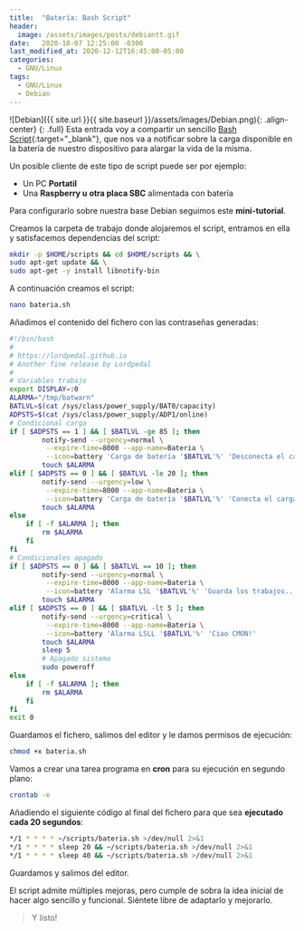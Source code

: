 ```yaml
---
title:  "Batería: Bash Script"
header:
  image: /assets/images/posts/debiantt.gif
date:   2020-10-07 12:25:00 -0300
last_modified_at: 2020-12-12T16:45:00-05:00
categories:
  - GNU/Linux
tags:
  - GNU/Linux
  - Debian
---
```


![Debian]({{ site.url }}{{ site.baseurl }}/assets/images/Debian.png){: .align-center}
{: .full}
Esta entrada voy a compartir un sencillo [Bash Script](https://es.wikipedia.org/wiki/Bash){:target="_blank"}, que nos va a notificar sobre la carga disponible en la batería de nuestro dispositivo para alargar la vida de la misma.

Un posible cliente de este tipo de script puede ser por ejemplo:

- Un PC **Portatil**
- Una **Raspberry u otra placa SBC** alimentada con batería

Para configurarlo sobre nuestra base Debian seguimos este **mini-tutorial**. 

Creamos la carpeta de trabajo donde alojaremos el script, entramos en ella y satisfacemos dependencias del script:

```bash
mkdir -p $HOME/scripts && cd $HOME/scripts && \
sudo apt-get update && \
sudo apt-get -y install libnotify-bin
```
A continuación creamos el script:

```bash
nano bateria.sh
```

Añadimos el contenido del fichero con las contraseñas generadas:

```bash
#!/bin/bash
#
# https://lordpedal.github.io
# Another fine release by Lordpedal
#
# Variables trabajo
export DISPLAY=:0
ALARMA="/tmp/batwarn"
BATLVL=$(cat /sys/class/power_supply/BAT0/capacity)
ADPSTS=$(cat /sys/class/power_supply/ADP1/online)
# Condicional carga
if [ $ADPSTS == 1 ] && [ $BATLVL -ge 85 ]; then
        notify-send --urgency=normal \
         --expire-time=8000 --app-name=Bateria \
         --icon=battery 'Carga de batería '$BATLVL'%' 'Desconecta el cargador por favor'
        touch $ALARMA
elif [ $ADPSTS == 0 ] && [ $BATLVL -le 20 ]; then
        notify-send --urgency=low \
         --expire-time=8000 --app-name=Bateria \
         --icon=battery 'Carga de batería '$BATLVL'%' 'Conecta el cargador por favor'
        touch $ALARMA
else
    if [ -f $ALARMA ]; then
        rm $ALARMA
    fi
fi
# Condicionales apagado
if [ $ADPSTS == 0 ] && [ $BATLVL == 10 ]; then
        notify-send --urgency=normal \
         --expire-time=8000 --app-name=Bateria \
         --icon=battery 'Alarma LSL '$BATLVL'%' 'Guarda los trabajos...'
        touch $ALARMA
elif [ $ADPSTS == 0 ] && [ $BATLVL -lt 5 ]; then
        notify-send --urgency=critical \
         --expire-time=8000 --app-name=Bateria \
         --icon=battery 'Alarma LSLL '$BATLVL'%' 'Ciao CMON!'
        touch $ALARMA
        sleep 5
        # Apagado sistema
        sudo poweroff
else
    if [ -f $ALARMA ]; then
        rm $ALARMA
    fi
fi
exit 0
```

Guardamos el fichero, salimos del editor y le damos permisos de ejecución:

```bash
chmod +x bateria.sh
```

Vamos a crear una tarea programa en **cron** para su ejecución en segundo plano:

```bash
crontab -e
```

Añadiendo el siguiente código al final del fichero para que sea **ejecutado cada 20 segundos**:

```bash
*/1 * * * * ~/scripts/bateria.sh >/dev/null 2>&1
*/1 * * * * sleep 20 && ~/scripts/bateria.sh >/dev/null 2>&1
*/1 * * * * sleep 40 && ~/scripts/bateria.sh >/dev/null 2>&1
```

Guardamos y salimos del editor.

El script admite múltiples mejoras, pero cumple de sobra la idea inicial de hacer algo sencillo y funcional. Siéntete libre de adaptarlo y mejorarlo.

> Y listo!
